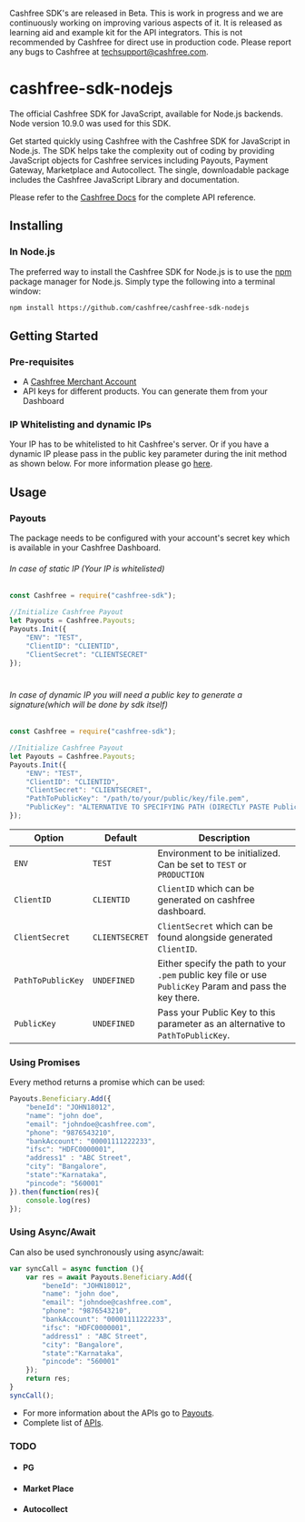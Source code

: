 Cashfree SDK's are released in Beta. This is work in progress and we are continuously working on improving various aspects of it. It is released as learning aid and example kit for the API integrators. This is not recommended by Cashfree for direct use in production code. Please report any bugs to Cashfree at techsupport@cashfree.com.

# cashfree-sdk-nodejs

The official Cashfree SDK for JavaScript, available for Node.js backends. Node version 10.9.0 was used for this SDK.

Get started quickly using Cashfree with the Cashfree SDK for JavaScript in Node.js. The SDK helps take the complexity out of coding by providing JavaScript objects for Cashfree services including Payouts, Payment Gateway, Marketplace and Autocollect. The single, downloadable package includes the Cashfree JavaScript Library and documentation.

Please refer to the [Cashfree Docs](https://docs.cashfree.com/docs/)  for the complete API reference.

## Installing
### In Node.js

The preferred way to install the Cashfree SDK for Node.js is to use the [npm](http://npmjs.org) package manager for Node.js. Simply type the following into a terminal window:
```sh
npm install https://github.com/cashfree/cashfree-sdk-nodejs
```

## Getting Started
### Pre-requisites
  - A [Cashfree Merchant Account](https://merchant.cashfree.com/merchant/sign-up)
  - API keys for different products. You can generate them from your Dashboard
### IP Whitelisting and dynamic IPs
Your IP has to be whitelisted to hit Cashfree's server. Or if you have a dynamic IP please pass in the public key parameter during the init method as shown below. For more information please go [here](https://dev.cashfree.com/development/quickstart#ip-whitelisting).
## Usage
### Payouts
The package needs to be configured with your account's secret key which is available in your Cashfree Dashboard.
###### In case of static IP (Your IP is whitelisted)
```js
const Cashfree = require("cashfree-sdk");

//Initialize Cashfree Payout
let Payouts = Cashfree.Payouts;
Payouts.Init({
    "ENV": "TEST", 
    "ClientID": "CLIENTID",
    "ClientSecret": "CLIENTSECRET"
});
```
#
###### In case of dynamic IP you will need a public key to generate a signature(which will be done by sdk itself)
```js
const Cashfree = require("cashfree-sdk");

//Initialize Cashfree Payout
let Payouts = Cashfree.Payouts;
Payouts.Init({
    "ENV": "TEST", 
    "ClientID": "CLIENTID",
    "ClientSecret": "CLIENTSECRET",
    "PathToPublicKey": "/path/to/your/public/key/file.pem",
    "PublicKey": "ALTERNATIVE TO SPECIFYING PATH (DIRECTLY PASTE PublicKey)"
});
```
| Option              | Default                       | Description                                                                           |
| ------------------- | ----------------------------- | ------------------------------------------------------------------------------------- |
| `ENV`        | `TEST`                        | Environment to be initialized. Can be set to `TEST` or `PRODUCTION` |
| `ClientID` | `CLIENTID`                             | `ClientID` which can be generated on cashfree dashboard.                  |
| `ClientSecret`         | `CLIENTSECRET`                        | `ClientSecret` which can be found alongside generated `ClientID`.                        |
| `PathToPublicKey`         | `UNDEFINED`                        | Either specify the path to your `.pem` public key file or use `PublicKey` Param and pass the key there.                        |
| `PublicKey`         | `UNDEFINED`                        | Pass your Public Key to this parameter as an alternative to `PathToPublicKey`.                        |

### Using Promises
Every method returns a promise which can be used:
```js
Payouts.Beneficiary.Add({
	"beneId": "JOHN18012", 
	"name": "john doe",
	"email": "johndoe@cashfree.com", 
	"phone": "9876543210", 
	"bankAccount": "00001111222233", 
	"ifsc": "HDFC0000001", 
	"address1" : "ABC Street", 
	"city": "Bangalore", 
	"state":"Karnataka", 
	"pincode": "560001"
}).then(function(res){
	console.log(res)
});
```

### Using Async/Await
Can also be used synchronously using async/await:

```js
var syncCall = async function (){
	var res = await Payouts.Beneficiary.Add({
		"beneId": "JOHN18012", 
		"name": "john doe",
		"email": "johndoe@cashfree.com", 
		"phone": "9876543210", 
		"bankAccount": "00001111222233", 
		"ifsc": "HDFC0000001", 
		"address1" : "ABC Street", 
		"city": "Bangalore", 
		"state":"Karnataka", 
		"pincode": "560001"
	});
	return res;
}
syncCall();
```
- For more information about the APIs go to [Payouts](Payouts).
- Complete list of [APIs](https://docs.cashfree.com/docs/payout/guide/#fetch-beneficiary-id).
### TODO
- #### PG
- #### Market Place
- #### Autocollect
